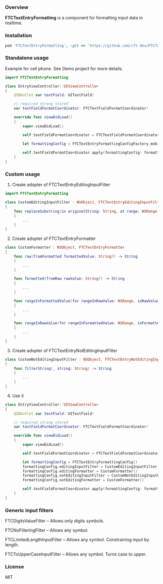 ### Overview

**FTCTextEntryFormatting** is a component for formatting input data in realtime.

### Installation

```ruby
pod 'FTCTextEntryFormatting', :git => 'https://github.com/cft-dev/FTCTextEntryFormatting.git', :tag => '1.0.4'
```

### Standalone usage

Example for cell phone. See Demo project for more details.

```swift
import FTCTextEntryFormatting

class EntryViewController: UIViewController
{
	@IBOutlet var textField: UITextField!

	// required strong stored
	var textFieldFormatCoordinator: FTCTextFieldFormatCoordinator!

	override func viewDidLoad()
	{
		super.viewDidLoad()

		self.textFieldFormatCoordinator = FTCTextFieldFormatCoordinator(textField: self.textField)

		let formattingConfig = FTCTextEntryFormattingConfigFactory.mobilePhoneConfig(with: "+7 (___) ___-__-__",
		                                                                             maskChar: "_")
		self.textFieldFormatCoordinator.apply(formattingConfig: formattingConfig)
	}
}
```

### Custom usage

1. Create adopter of FTCTextEntryEditingInputFilter

```swift
import FTCTextEntryFormatting

class CustomEditingInputFilter : NSObject, FTCTextEntryEditingInputFilter
{
	func replaceSubstring(in originalString: String, at range: NSRange, with replacement: String) -> FTCFilteredString
	{
		...
	}
}
```

2. Create adopter of FTCTextEntryFormatter

```swift
class CustomFormatter : NSObject, FTCTextEntryFormatter
{
	func raw(fromFormatted formattedValue: String?) -> String
	{
		...
	}

	func formatted(fromRaw rawValue: String?) -> String
	{
		...
	}

	func rangeInFormattedValue(for rangeInRawValue: NSRange, inRawValue rawValue: String?) -> NSRange
	{
		...
	}

	func rangeInRawValue(for rangeInFormattedValue: NSRange, inFormattedValue formattedValue: String?) -> NSRange
	{
		...
	}
}
```

3. Create adopter of FTCTextEntryNotEditingInputFilter

```swift
class CustomNotEditingInputFilter : NSObject, FTCTextEntryNotEditingInputFilter
{
	func filterString(_ string: String) -> String
	{
		...
	}
}
```

4. Use it

```swift
class EntryViewController: UIViewController
{
	@IBOutlet var textField: UITextField!

	// required strong stored
	var textFieldFormatCoordinator: FTCTextFieldFormatCoordinator!

	override func viewDidLoad()
	{
		super.viewDidLoad()

		self.textFieldFormatCoordinator = FTCTextFieldFormatCoordinator(textField: self.textField)

		let formattingConfig = FTCTextEntryFormattingConfig()
		formattingConfig.editingInputFilter = CustomEditingInputFilter()
		formattingConfig.editingFormatter = CustomFormatter()
		formattingConfig.notEditingInputFilter = CustomNotEditingInputFilter()
		formattingConfig.notEditingFormatter = CustomFormatter()

		self.textFieldFormatCoordinator.apply(formattingConfig: formattingConfig)
	}
}
```

### Generic input filters

FTCDigitsValueFilter – Allows only digits symbols.

FTCNoFilteringFilter – Allows any symbol.

FTCLimitedLengthInputFilter – Allows any symbol. Constraining input by length.

FTCToUpperCaseInputFilter – Allows any symbol. Turns case to upper.

### License
MIT
